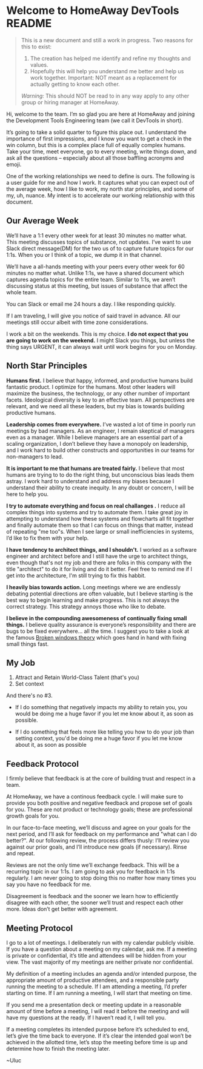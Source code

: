 # Welcome to HomeAway DevTools README

> This is a new document and still a work in progress.
> Two reasons for this to exist:
> 1. The creation has helped me identify and refine my thoughts and values.
> 2. Hopefully this will help you understand me better and help us work together.
> Important: NOT meant as a replacement for actually getting to know each other.
>
> *Warning:* This should NOT be read to in any way apply to any other group or hiring manager at HomeAway.


Hi, welcome to the team. I’m so glad you are here at HomeAway and joining the Development Tools Engineering team (we call it DevTools in short).

It’s going to take a solid quarter to figure this place out. I understand the importance of first impressions, and I know you want to get a check in the win column, but this is a complex place full of equally complex humans. Take your time, meet everyone, go to every meeting, write things down, and ask all the questions – especially about all those baffling acronyms and emoji.

One of the working relationships we need to define is ours. The following is a user guide for me and how I work. It captures what you can expect out of the average week, how I like to work, my north star principles, and some of my, uh, nuance. My intent is to accelerate our working relationship with this document.

## Our Average Week

We’ll have a 1:1 every other week for at least 30 minutes no matter what. This meeting discusses topics of substance, not updates. I’ve want to use Slack direct message(DM) for the two us of to capture future topics for our 1:1s. When you or I think of a topic, we dump it in that channel.

We’ll have a all-hands meeting with your peers every other week for 60 minutes no matter what. Unlike 1:1s, we have a shared document which captures agenda topics for the entire team. Similar to 1:1s, we aren’t discussing status at this meeting, but issues of substance that affect the whole team.

You can Slack or email me 24 hours a day. I like responding quickly.

If I am traveling, I will give you notice of said travel in advance. All our meetings still occur albeit with time zone considerations.

I work a bit on the weekends. This is my choice. **I do not expect that you are going to work on the weekend.** I might Slack you things, but unless the thing says URGENT, it can always wait until work begins for you on Monday.

## North Star Principles

**Humans first.** I believe that happy, informed, and productive humans build fantastic product. I optimize for the humans. Most other leaders will maximize the business, the technology, or any other number of important facets. Ideological diversity is key to an effective team. All perspectives are relevant, and we need all these leaders, but my bias is towards building productive humans.

**Leadership comes from everywhere.**  I’ve wasted a lot of time in poorly run meetings by bad managers. As an engineer, I remain skeptical of managers even as a manager. While I believe managers are an essential part of a scaling organization, I don’t believe they have a monopoly on leadership, and I work hard to build other constructs and opportunities in our teams for non-managers to lead.

**It is important to me that humans are treated fairly.** I believe that most humans are trying to to do the right thing, but unconscious bias leads them astray. I work hard to understand and address my biases because I understand their ability to create inequity. In any doubt or concern, I will be here to help you.

**I try to automate everything and focus on real challanges .** I reduce all complex things into systems and try to automate them. I take great joy in attempting to understand how these systems and flowcharts all fit together and finally automate them so that I can focus on things that matter, instead of repeating "me too"s. When I see large or small inefficiencies in systems, I’d like to fix them with your help.

**I have tendency to architect things, and I shouldn't.** I worked as a software engineer and architect before and I still have the urge to architect things, even though that's not my job and there are folks in this company with the title "architect" to do it for living and do it better. Feel free to remind me if I get into the architecture, I'm still trying to fix this habbit.  

**I heavily bias towards action.** Long meetings where we are endlessly debating potential directions are often valuable, but I believe starting is the best way to begin learning and make progress. This is not always the correct strategy. This strategy annoys those who like to debate.

**I believe in the compounding awesomeness of continually fixing small things.** I believe quality assurance is everyone’s responsibility and there are bugs to be fixed everywhere… all the time. I suggest you to take a look at the famous [Broken windows theory](https://en.wikipedia.org/wiki/Broken_windows_theory) which goes hand in hand with fixing small things fast.

## My Job

1. Attract and Retain World-Class Talent (that's you)
2. Set context

And there's no #3. 

- If I do something that negatively impacts my ability to retain you, you would be doing me a huge favor if you let me know about it, as soon as possible. 

- If I do something that feels more like telling you how to do your job than setting context, you'd be doing me a huge favor if you let me know about it, as soon as possible

## Feedback Protocol

I firmly believe that feedback is at the core of building trust and respect in a team.

At HomeAway, we have a continous feedback cycle. I will make sure to provide you both positive and negative feedback and propose set of goals for you. These are not product or technology goals; these are professional growth goals for you.

In our face-to-face meeting, we’ll discuss and agree on your goals for the next period, and I’ll ask for feedback on my performance and "what can I do better?". At our following review, the process differs thusly: I’ll review you against our prior goals, and I’ll introduce new goals (if necessary). Rinse and repeat.

Reviews are not the only time we’ll exchange feedback. This will be a recurring topic in our 1:1s. I am going to ask you for feedback in 1:1s regularly. I am never going to stop doing this no matter how many times you say you have no feedback for me.

Disagreement is feedback and the sooner we learn how to efficiently disagree with each other, the sooner we’ll trust and respect each other more. Ideas don’t get better with agreement. 

## Meeting Protocol

I go to a lot of meetings. I deliberately run with my calendar publicly visible. If you have a question about a meeting on my calendar, ask me. If a meeting is private or confidential, it’s title and attendees will be hidden from your view. The vast majority of my meetings are neither private nor confidential.

My definition of a meeting includes an agenda and/or intended purpose, the appropriate amount of productive attendees, and a responsible party running the meeting to a schedule. If I am attending a meeting, I’d prefer starting on time. If I am running a meeting, I will start that meeting on time.

If you send me a presentation deck or meeting update in a reasonable amount of time before a meeting, I will read it before the meeting and will have my questions at the ready. If I haven’t read it, I will tell you.

If a meeting completes its intended purpose before it’s scheduled to end, let’s give the time back to everyone. If it’s clear the intended goal won’t be achieved in the allotted time, let’s stop the meeting before time is up and determine how to finish the meeting later.

~Uluc

